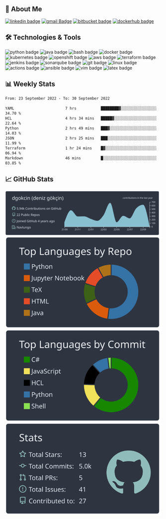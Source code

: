 ## 👤 About Me
[![linkedin badge](https://img.shields.io/badge/denizgokcin-00000f?style=flat&logo=linkedin)](https://www.linkedin.com/in/denizgokcin-478911117/)
[![gmail Badge](https://img.shields.io/badge/Gmail-00000f?style=flat&logo=Gmail&logoColor=white&link=mailto:dgokcin@gmail.com)](mailto:dgokcin@gmail.com)
[![bitbucket badge](https://img.shields.io/badge/dgokcin-00000f?style=flat&logo=bitbucket)](https://bitbucket.org/dgokcin/)
[![dockerhub badge](https://img.shields.io/badge/denizgokcin-00000f?style=flat&logo=docker)](https://hub.docker.com/u/denizgokcin)

## 🛠️ Technologies & Tools
![python badge](https://img.shields.io/badge/Python-00000f?style=flat&logo=python)
![java badge](https://img.shields.io/badge/Java-00000f?style=flat&logo=java)
![bash badge](https://img.shields.io/badge/bash-00000f?style=flat&logo=gnu-bash)
![docker badge](https://img.shields.io/badge/Docker-00000f?style=flat&logo=docker)
![kubernetes badge](https://img.shields.io/badge/Kubernetes-00000f?style=flat&logo=kubernetes)
![openshift badge](https://img.shields.io/badge/OpenShift-00000f?style=flat&logo=red-hat-open-shift)
![aws badge](https://img.shields.io/badge/AWS-00000f?style=flat&logo=amazon-aws)
![terraform badge](https://img.shields.io/badge/Terraform-00000f?style=flat&logo=terraform)
![jenkins badge](https://img.shields.io/badge/Jenkins-00000f?style=flat&logo=jenkins)
![sonarqube badge](https://img.shields.io/badge/SonarQube-00000f?style=flat&logo=sonarqube)
![git badge](http://img.shields.io/badge/-Git-00000f?style=flat&logo=git&logoColor=FFFFFF)
![linux badge](https://img.shields.io/badge/linux-00000f?style=flat&logo=linux)
![actions badge](https://img.shields.io/badge/GitHub_Actions-00000f?style=flat&logo=github-actions)
![ansible badge](https://img.shields.io/badge/Ansible-00000f?style=flat&logo=ansible)
![vim badge](https://img.shields.io/badge/vim-00000f?style=flat&logo=vim)
![latex badge](https://img.shields.io/badge/LaTeX-00000f?style=flat&logo=latex)

## 📊 Weekly Stats
<!--START_SECTION:waka-->

```text
From: 23 September 2022 - To: 30 September 2022

YAML                       7 hrs           ████████▓░░░░░░░░░░░░░░░░   34.70 %
HCL                        4 hrs 34 mins   █████▓░░░░░░░░░░░░░░░░░░░   22.64 %
Python                     2 hrs 49 mins   ███▓░░░░░░░░░░░░░░░░░░░░░   14.03 %
JSON                       2 hrs 25 mins   ███░░░░░░░░░░░░░░░░░░░░░░   11.99 %
Terraform                  1 hr 24 mins    █▓░░░░░░░░░░░░░░░░░░░░░░░   06.94 %
Markdown                   46 mins         █░░░░░░░░░░░░░░░░░░░░░░░░   03.85 %
```

<!--END_SECTION:waka-->

## 📈 GitHub Stats
[![](./profile-summary-card-output/nord_dark/0-profile-details.svg)](https://github.com/dgokcin/dgokcin/tree/master/profile-summary-card-output)
[![](./profile-summary-card-output/nord_dark/1-repos-per-language.svg)](https://github.com/dgokcin/dgokcin/tree/master/profile-summary-card-output)
[![](./profile-summary-card-output/nord_dark/2-most-commit-language.svg)](https://github.com/dgokcin/dgokcin/tree/master/profile-summary-card-output)
[![](./profile-summary-card-output/nord_dark/3-stats.svg)](https://github.com/dgokcin/dgokcin/tree/master/profile-summary-card-output)
